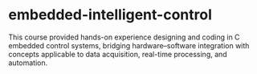 # embedded-intelligent-control
This course provided hands-on experience designing and coding in C embedded control systems, bridging hardware–software integration with concepts applicable to data acquisition, real-time processing, and automation. 
